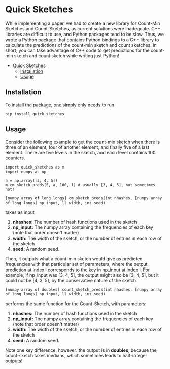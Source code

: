 # Quick Sketches

While implementing a paper, we had to create a new library for Count-Min Sketches and Count-Sketches, as current solutions were inadequate. C++ libraries are difficult to use, and Python packages tend to be slow. Thus, we wrote a Python package that contains Python bindings to a C++ library to calculate the predictions of the count-min sketch and count sketches. In short, you can take advantage of C++ code to get predictions for the count-min sketch and count sketch while writing just Python!

- [Quick Sketches](#quick-sketches)
  - [Installation](#installation)
  - [Usage](#usage)

## Installation

To install the package, one simply only needs to run

```
pip install quick_sketches
```

## Usage

Consider the following example to get the count-min sketch when there is three of an element, four of another element, and finally five of a last element. There are five levels in the sketch, and each level contains 100 counters.

```
import quick_sketches as m
import numpy as np

a = np.array([3, 4, 5])
m.cm_sketch_preds(5, a, 100, 1) # usually [3, 4, 5], but sometimes not!
```

```
[numpy array of long longs] cm_sketch_preds(int nhashes, [numpy array of long longs] np_input, ll width, int seed)
```

takes as input

1. **nhashes:** The number of hash functions used in the sketch
2. **np_input:** The numpy array containing the frequencies of each key (note that order doesn't matter)
3. **width:** The width of the sketch, or the number of entries in each row of the sketch
4. **seed:** A random seed.

Then, it outputs what a count-min sketch would give as predicted frequencies with that particular set of parameters, where the output prediction at index i corresponds to the key in np_input at index i. For example, if np_input was [3, 4, 5], the output might also be [3, 4, 5], but it could not be [4, 3, 5], by the conservative nature of the sketch.

```
[numpy array of doubles] count_sketch_preds(int nhashes, [numpy array of long longs] np_input, ll width, int seed)
```

performs the same function for the Count-Sketch, with parameters:

1. **nhashes:** The number of hash functions used in the sketch
1. **np_input:** The numpy array containing the frequencies of each key (note that order doesn't matter)
1. **width:** The width of the sketch, or the number of entries in each row of the sketch
1. **seed:** A random seed.

Note one key difference, however: the output is in **doubles**, because the count-sketch takes medians, which sometimes leads to half-integer outputs!
